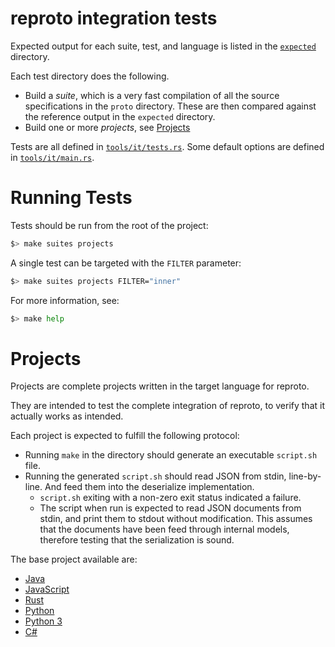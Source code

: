 # reproto integration tests

Expected output for each suite, test, and language is listed in the [`expected`] directory.

Each test directory does the following.

* Build a _suite_, which is a very fast compilation of all the source specifications in the `proto`
  directory. These are then compared against the reference output in the `expected` directory.
* Build one or more _projects_, see [Projects](#projects)

Tests are all defined in [`tools/it/tests.rs`].
Some default options are defined in [`tools/it/main.rs`].

[`expected`]: expected
[`tools/it/tests.rs`]: /tools/it/tests.rs
[`tools/it/main.rs`]: /tools/it/main.rs

# Running Tests

Tests should be run from the root of the project:

```bash
$> make suites projects
```

A single test can be targeted with the `FILTER` parameter:

```bash
$> make suites projects FILTER="inner"
```

For more information, see:

```bash
$> make help
```

# Projects

Projects are complete projects written in the target language for reproto.

They are intended to test the complete integration of reproto, to verify that it actually works as
intended.

Each project is expected to fulfill the following protocol:

* Running `make` in the directory should generate an executable `script.sh` file.
* Running the generated `script.sh` should read JSON from stdin, line-by-line. And feed them into
  the deserialize implementation.
  * `script.sh` exiting with a non-zero exit status indicated a failure.
  * The script when run is expected to read JSON documents from stdin, and print them to stdout
    without modification.
    This assumes that the documents have been feed through internal models, therefore testing that
    the serialization is sound.

The base project available are:

* [Java](workdir/java)
* [JavaScript](workdir/js)
* [Rust](workdir/rust)
* [Python](workdir/python)
* [Python 3](workdir/python3)
* [C#](workdir/csharp)
